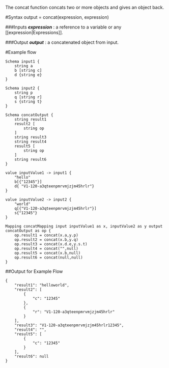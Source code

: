 The concat function concats two or more objects and gives an object back.

#Syntax 
    output = concat(expression, expression)

###Inputs 
   **_expression_** : a reference to a variable or any [[expression|Expressions]].

###Output
   **_output_** : a concatenated object from input.

#Example flow 

    Schema input1 {
        string a
        b [string c]
        d {string e}
    }

    Schema input2 {
        string p
        q [string r]
        s {string t}
    }

    Schema concatOutput {
        string result1
        result2 [
            string op
        ]
        string result3
        string result4
        result5 [
            string op
        ]
        string result6
    }

    value inputValue1 -> input1 {
        "hello"
        b[{"12345"}]
        d{ "V1-120-a3qteenpmrvmjzjm45hrlr"}
    }

    value inputValue2 -> input2 {
        "world"
        q[{"V1-120-a3qteenpmrvmjzjm45hrlr"}]
        s{"12345"}
    }

    Mapping concatMapping input inputValue1 as x, inputValue2 as y output concatOutput as op {
        op.result1 = concat(x.a,y.p)
        op.result2 = concat(x.b,y.q)
        op.result3 = concat(x.d.e,y.s.t)  
        op.result4 = concat("",null) 
        op.result5 = concat(x.b,null)
        op.result6 = concat(null,null)
    }

##Output for Example Flow

    {
        "result1": "helloworld",
        "result2": [
            {
                "c": "12345"
            },
            {
                "r": "V1-120-a3qteenpmrvmjzjm45hrlr"
            }
        ],
        "result3": "V1-120-a3qteenpmrvmjzjm45hrlr12345",
        "result4": "",
        "result5": [
            {
                "c": "12345"
            }
        ],
        "result6": null
    }


